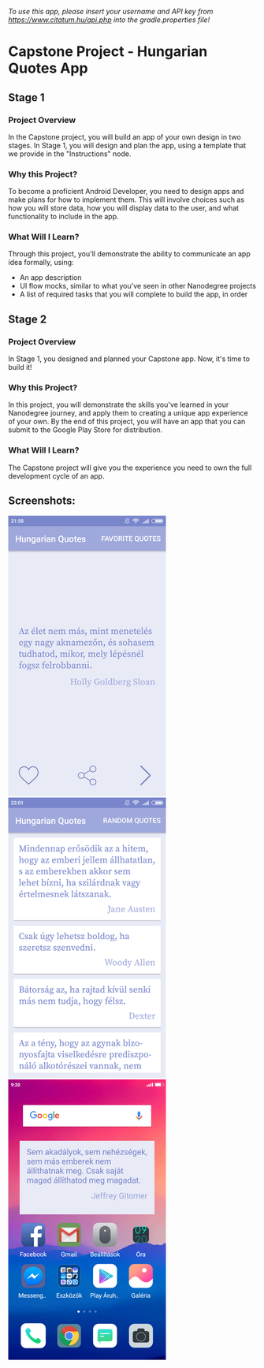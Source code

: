*To use this app, please insert your username and API key from https://www.citatum.hu/api.php into the gradle.properties file!*

# Capstone Project - Hungarian Quotes App

## Stage 1

### Project Overview

In the Capstone project, you will build an app of your own design in two stages. In Stage 1, you will design and plan the app, using a template that we provide in the "Instructions" node.

### Why this Project?

To become a proficient Android Developer, you need to design apps and make plans for how to implement them. This will involve choices such as how you will store data, how you will display data to the user, and what functionality to include in the app.

### What Will I Learn?

Through this project, you'll demonstrate the ability to communicate an app idea formally, using:

- An app description
- UI flow mocks, similar to what you've seen in other Nanodegree projects
- A list of required tasks that you will complete to build the app, in order

## Stage 2

### Project Overview

In Stage 1, you designed and planned your Capstone app. Now, it's time to build it!

### Why this Project?

In this project, you will demonstrate the skills you've learned in your Nanodegree journey, and apply them to creating a unique app experience of your own. By the end of this project, you will have an app that you can submit to the Google Play Store for distribution.

### What Will I Learn?

The Capstone project will give you the experience you need to own the full development cycle of an app.

## Screenshots:

![screenshot](screenshots/screenshot_2018-06-22-21-58-30.png?raw=true)
![screenshot](screenshots/screenshot_2018-06-22-22-01-17.png?raw=true)
![screenshot](screenshots/screenshot_2018-06-25-09-20-05.png?raw=true)
